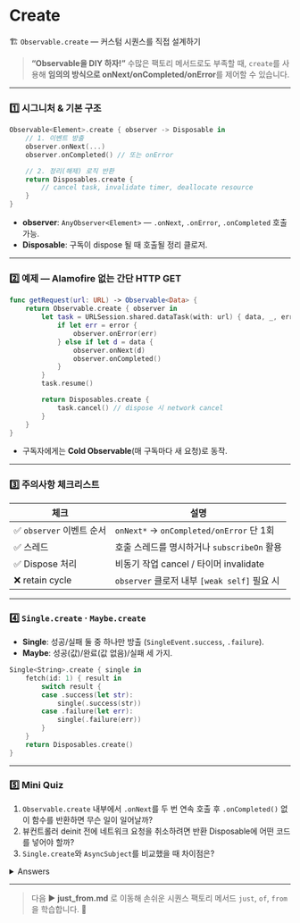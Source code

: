 # Create

🏗️ `Observable.create` — 커스텀 시퀀스를 직접 설계하기

> **“Observable을 DIY 하자!”** 수많은 팩토리 메서드로도 부족할 때, `create`를 사용해 **임의의 방식으로 onNext/onCompleted/onError**를 제어할 수 있습니다.

***

### 1️⃣ 시그니처 & 기본 구조

```swift
Observable<Element>.create { observer -> Disposable in
    // 1. 이벤트 방출
    observer.onNext(...)
    observer.onCompleted() // 또는 onError

    // 2. 정리(해제) 로직 반환
    return Disposables.create {
        // cancel task, invalidate timer, deallocate resource
    }
}
```

* **observer**: `AnyObserver<Element>` — `.onNext`, `.onError`, `.onCompleted` 호출 가능.
* **Disposable**: 구독이 dispose 될 때 호출될 정리 클로저.

***

### 2️⃣ 예제 — Alamofire 없는 간단 HTTP GET

```swift
func getRequest(url: URL) -> Observable<Data> {
    return Observable.create { observer in
        let task = URLSession.shared.dataTask(with: url) { data, _, error in
            if let err = error {
                observer.onError(err)
            } else if let d = data {
                observer.onNext(d)
                observer.onCompleted()
            }
        }
        task.resume()

        return Disposables.create {
            task.cancel() // dispose 시 network cancel
        }
    }
}
```

* 구독자에게는 **Cold Observable**(매 구독마다 새 요청)로 동작.

***

### 3️⃣ 주의사항 체크리스트

| 체크                  | 설명                                     |
| ------------------- | -------------------------------------- |
| ✅ `observer` 이벤트 순서 | `onNext*` → `onCompleted/onError` 단 1회 |
| ✅ 스레드               | 호출 스레드를 명시하거나 `subscribeOn` 활용         |
| ✅ Dispose 처리        | 비동기 작업 cancel / 타이머 invalidate         |
| ❌ retain cycle      | `observer` 클로저 내부 `[weak self]` 필요 시   |

***

### 4️⃣ `Single.create` · `Maybe.create`

* **Single**: 성공/실패 둘 중 하나만 방출 (`SingleEvent.success`, `.failure`).
* **Maybe**: 성공(값)/완료(값 없음)/실패 세 가지.

```swift
Single<String>.create { single in
    fetch(id: 1) { result in
        switch result {
        case .success(let str):
            single(.success(str))
        case .failure(let err):
            single(.failure(err))
        }
    }
    return Disposables.create()
}
```

***

### 5️⃣ Mini Quiz

1. `Observable.create` 내부에서 `.onNext`를 두 번 연속 호출 후 `.onCompleted()` 없이 함수를 반환하면 무슨 일이 일어날까?
2. 뷰컨트롤러 deinit 전에 네트워크 요청을 취소하려면 반환 Disposable에 어떤 코드를 넣어야 할까?
3. `Single.create`와 `AsyncSubject`를 비교했을 때 차이점은?

<details>

<summary>Answers</summary>

1. 스트림이 **완료되지 않아** 구독자가 `.completed` 이벤트를 수신하지 못하고, 작업이 영구히 열려 있을 수 있다. (Dispose 호출 시까지 유출)
2. `task.cancel()` 과 같이 URLSessionTask를 취소하거나, alamofireRequest.cancel() 호출 등을 넣어 Dispose 시 네트워크 종료.
3. `Single`은 **Cold**이고 subscribe 시 생성·방출·완료를 스스로 처리하지만, `AsyncSubject`는 **Hot**으로 외부에서 `onNext`/`onCompleted` 제어한다.

</details>

***

> 다음 ▶️ **just\_from.md** 로 이동해 손쉬운 시퀀스 팩토리 메서드 `just`, `of`, `from`을 학습합니다. 🚀
